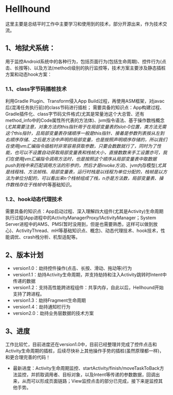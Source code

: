 # Hellhound

这里主要是总结平时工作中主要学习和使用到的技术，部分开源出来，作为技术交流。

## 1、地狱犬系统：
用于监控Android系统中的各种行为，包括页面行为(包括生命周期)、控件行为(点击、长按等)、以及方法(method)级别的执行监控等，技术方案主要涉及静态插桩方案和动态hook方案：
### 1.1、class字节码插桩技术
利用Gradle Plugin、Transform侵入App Build过程，再使用ASM框架，对javac后(混淆任务执行前)的class节码进行插桩；
需要具备的知识点：App构建过程、Gradle插件化、class字节码文件格式(尤其是常量池这个大总管、还有method_info中的Code属性所代表的方法体)、jvm指令语法、基于操作数栈概念(*尤其需要注意，对象方法的this指针用于在局部变量表的slot-0位置，类方法无需这个this指针，且局部变量表存储顺序一般是this指针、接着是参数列表按从左到右顺序存储、之后是方法中声明的局部变量，也是按照声明顺序存储的，所以我们在使用jvm汇编指令插桩时非常容易获取参数，只要会数数就行了，同时为了性能，也可以不设置自动获取局部变量表和栈帧大小，直接数数来手工设置亦可，我们在使用jvm汇编指令调用方法时，也是按照这个顺序从局部变量表中取数据push到栈中来匹配调用方法的形参的，然后才是invoke方法*)、jvm内存模型(*尤其是线程栈、方法帧栈、局部变量表，运行时栈是以线程为单位分配的，栈帧是以方法为单位分配的，可以看出来n个栈帧组成了栈，n亦是方法数，局部变量表、操作数栈存在于栈帧中*)等基础知识。
### 1.2、hook动态代理技术
需要具备的知识点：App启动过程、深入理解四大组件(尤其是Activity)生命周期执行过程(App进程中的ActivityManagerProxy/IActivityManager；System Server进程中的AMS、PMS(暂时没用到，但是也需要熟悉，这样可以做到放心)、ActivityThread、mH等基础知识点、概念)、动态代理技术、hook技术，性能调优、crash栈分析、机型适配等。


## 2、版本计划
- version1.0：劫持控件操作(点击、长按、滑动、拖动等)行为
- version1.1：劫持Activity生命周期，并支持劫持和注入Activity跳转时Intent中传递的数据
- version1.2：支持高性能跨进程组件：共享内存，自此以后，Hellhound开始支持了跨进程。
- version1.3：劫持Fragment生命周期
- version1.4：劫持通知栏行为
- version2.0：劫持业务层数据的技术方案

## 3、进度
工作比较忙，目前进度还在version1.0中，目前已经整理并完成了控件点击和Activity生命周期的插桩，后续尽快补上其他操作手势的插桩(虽然原理都一样)，和更合理完善的代码！
- 最新进度：Activity生命周期监控、startActivity/finish/moveTaskToBack方法监控，并抓取调用者、目标对象，以及Intent等传递的参数数据，回调出来，从而可以形成页面链路；View监控点击的部分已完成，接下来是监控其他手势。

